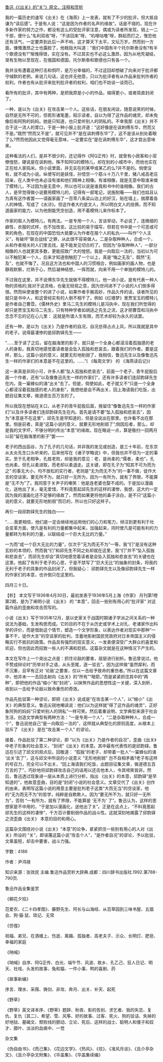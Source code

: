 [鲁迅《《出关》的“关”》原文、注释和赏析](https://www.vrrw.net/wx/9799.html)

我的一篇历史的速写《出关》在《海燕》上一发表，就有了不少的批评，但大抵自谦为“读后感”。于是有人说：“这是因为作者的名声的缘故”。话是不错的。现在许多新作家的努力之作，都没有这么的受批评家注意，偶或为读者所发现，销上一二千部，便什么“名利双收”呀，“不该回来”呀，“叽哩咕噜”呀，群起而打之，惟恐他还有活气，一定要弄到此后一声不响，这才算天下太平，文坛万岁。然而别一方面，慷慨激昂之士也露脸了，他戟指大叫道：“我们中国有半个托尔斯泰没有?有半个歌德没有?”惭愧得很，实在没有。不过其实也不必这么激昂，因为从地壳凝结，渐有生物以至现在，在俄国和德国，托尔斯泰和歌德也只有各一个。

我并没有遭着这种打击和恫吓，是万分幸福的，不过这回却想破了向来对于批评都守缄默的老例，来说几句话，这也并无他意，只以为批评者有从作品来批判作者的权利，作者也有从批评来批判批评者的权利，咱们也不妨谈一谈而已。

看所有的批评，其中有两种，是把我原是小小的作品，缩得更小，或者简直封闭了。

一种，是以为《出关》在攻击某一个人。这些话，在朋友闲谈，随意说笑的时候，自然是无所不可的，但若形诸笔墨，昭示读者，自以为得了这作品的魂灵，却未免像后街阿狗的妈妈。她是只知道，也只爱听别人的阴私的。不幸我那《出关》并不合于这一流人的胃口，于是一种小报上批评道：“这好像是在讽刺傅东华，然而又不是。”既然“然而又不是”，就可见并不“是在讽刺傅东华”了，这不是该从别处着眼了么?然而他因此又觉得毫无意味，一定要实在“是在讽刺傅东华”，这才尝出意味来。

这种看法的人们，是并不很少的，还记得作《阿Q正传》时，就曾有小政客和小官僚惶怒，硬说是在讽刺他，殊不知阿Q的模特儿，却在别的小城市中，而他也实在正在给人家捣米。但小说里面，并无实在的某甲或某乙的么?并不是的。倘使没有，就不成为小说。纵使写的是妖怪，孙悟空一个筋斗十万八千里，猪八戒高老庄招亲，在人类中也未必没有谁和他们精神上相像。有谁相像，就是无意中取谁来做了模特儿，不过因为是无意中，所以也可以说是谁竟和书中的谁相像。我们的古人，是早觉得做小说要用模特儿的，记得有一部笔记，说施耐庵——我们也姑且认为真有这作者罢——请画家画了一百零八条梁山泊上的好汉，贴在墙上，揣摩着各人的神情，写成了《水浒》。但这作者大约是文人，所以明白文人的技俩，而不知道画家的能力，以为他倒能凭空创造，用不着模特儿来作标本了。

作家的取人为模特儿，有两法。一是专用一个人，言谈举动，不必说了，连微细的癖性，衣服的式样，也不加改变。这比较的易于描写，但若在书中是一个可恶或可笑的角色，在现在的中国恐怕大抵要认为作者在报个人的私仇——叫作“个人主义”，有破坏“联合战线”之罪，从此很不容易做人。二是杂取种种人，合成一个，从和作者相关的人们里去找，是不能发见切合的了。但因为“杂取种种人”，一部分相像的人也就更其多数，更能招致广大的惶怒。我是一向取后一法的，当初以为可以不触犯某一个人，后来才知道倒触犯了一个以上，真是“悔之无及”，既然“无及”，也就不悔了。况且这方法也和中国人的习惯相合，例如画家的画人物，也是静观默察，烂熟于心，然后凝神结想，一挥而就，向来不用一个单独的模特儿的。

不过我在这里，并不说傅东华先生就做不得模特儿，他一进小说，是有代表一种人物的资格的;我对于这资格，也毫无轻视之意，因为世间进不了小说的人们倒多得很。然而纵使谁整个的进了小说，如果作者手腕高妙，作品久传的话，读者所见的就只是书中人，和这曾经实有的人倒不相干了。例如《红楼梦》里贾宝玉的模特儿是作者自己曹霑，《儒林外史》里马二先生的模特儿是冯执中，现在我们所觉得的却只是贾宝玉和马二先生，只有特种学者如胡适之先生之流，这才把曹霑和冯执中念念不忘的记在心儿里： 这就是所谓人生有限，而艺术却较为永久的话罢。

还有一种，是以为《出关》乃是作者的自况，自况总得占点上风，所以我就是其中的老子。说得最凄惨的是邱韵铎先生——

“……至于读了之后，留在脑海里的影子，就只是一个全身心都浸淫着孤独感的老人的身影。我真切地感觉着读者是会坠入孤独和悲哀去，跟着我们的作者。要是这样，那么，这篇小说的意义，就要无形地削弱了，我相信，鲁迅先生以及像鲁迅先生一样的作家们的本意是不在这里的。……”( 《每周文学》 的 《海燕读后记》)

这一来真是非同小可，许多人都“坠入孤独和悲哀去”，前面一个老子，青牛屁股后面一个作者，还有“以及像鲁迅先生一样的作家们”，还有许多读者们连邱韵铎先生在内，竟一窠蜂似的涌“出关”去了。但是，倘使如此，老子就又不“只是一个全身心都浸淫着孤独感的老人的身影”，我想他是会不再出关，回上海请我们吃饭，出题目征集文章，做道德五百万言的了。

所以我现在想站在关口，从老子的青牛屁股后面，挽留住“像鲁迅先生一样的作家们”以及许多读者们连邱韵铎先生在内。首先是请不要“坠入孤独和悲哀去”，因为“本意是不在这里”，邱先生是早知道的，但是没说出在那里。也许看不出在那里。倘是前者，真是“这篇小说的意义，就要无形地削弱了”;倘因后者，那么，却是我的文字坏，不够分明的传出“本意”的缘故。现在略说一点，算是敬扫一回两月以前“留在脑海里的影子”罢——

老子的西出函谷，为了孔子的几句话，并非我的发见或创造，是三十年前，在东京从太炎先生口头听来的，后来他写在《诸子学略说》中，但我也并不信为一定的事实。至于孔老相争，孔胜老败，却是我的意见：老，是尚柔的;“儒者，柔也”，孔也尚柔，但孔以柔进取，而老却以柔退走。这关键，即在孔子为“知其不可为而为之” 的事无大小，均不放松的实行者，老则是“无为而无不为”的一事不做，徒作大言的空谈家。要无所不为，就只好一无所为，因为一有所为，就有了界限，不能算是“无不为”了。我同意于关尹子的嘲笑：他是连老婆也娶不成的。于是加以漫画化，送他出了关，毫无爱惜，不料竟惹起邱先生的这样的凄惨，我想，这大约一定因为我的漫画化还不足够的缘故了，然而如果更将他的鼻子涂白，是不只“这篇小说的意义，就要无形地削弱”而已的，所以也只好这样子。

再引一段邱韵铎先生的独白——

“……我更相信，他们是一定会继续地运用他们的心力和笔力，倾注到更有利于社会变革方面，使凡是有利的力量都集中起来，加强起来，同时使凡是可能有利的力量都转为有利的力量，以联结成一个巨大无比的力量。”

一为而“成一个巨大无比的力量”，仅次于“无为而无不为”一等，我“们”是没有这种玄妙的本领的，然而我“们”和邱先生不同之处却就在这里，我“们”并不“坠入孤独和悲哀去”，而邱先生却会“真切地感觉着读者是会坠入孤独和悲哀去”的关键也在这里。他起了有利于老子的心思，于是不禁写了“巨大无比”的抽象的封条，将我的无利于老子的具象的作品封闭了。但我疑心： 邱韵铎先生以及像邱韵铎先生一样的作家们的本意，也许倒只在这里的。

四月三十日。



【析】 本文写于1936年4月30日，最初发表于1936年5月上海《作家》 月刊第1卷第2期，是为了阐明小说 《出关》 的 “本意”，回击一些别有用心的“批评家” 对这篇作品的歪曲和攻击而写的。

小说《出关》写于1935年12月，是以史家关于战国时期诸子学派之间关系的一种说法为基础，生发构思而成。它的目的不在于从历史或学术上对孔、老诸家作出科学的评价，而是借助这个情节，塑造一个文学形象，以表达作者对现实中那种“一事不干，徒作大言”的空谈家的批判，含蓄地影射国民党政府对日本帝国主义的侵略实行不抵抗的政策。作品具有强烈的现实意义，一发表便深受广大群众的喜爱和欢迎，但也因此而招致一些人的不满和贬损。这篇杂文就是在这种情况下产生的。

本文在写作上一个突出之点是：抓住论敌的要害，层层进行剖析。鲁迅曾说过。他不赞成辩论时“历举对手之语，从头至尾，逐一驳去”，因为这样做“虽然犀利，而不沉重，且罕有正对 ‘论敌’之要害，仅以一击给予致命的重伤者。”所以在这篇文章中，他并未一一去回击射向《出关》的“所有”“暗箭，”而是紧紧抓住其中的“两种”，即把他的作品“缩小”和“封闭”，以抹煞作品的思想性这一关键，深入剖析，收到以一击给予论敌以致命重伤的奇效。

作品先批驳第一种谬论，即把《出关》说成是“在攻击某一个人”，以“缩小”《出关》的典型意义。鲁迅尖锐地嘲讽说：他们以为这样就“得了这作品的魂灵”，正好象阿狗的妈妈“只爱听别人的阴私”一样可笑。然后着重说明，文学典型来源于社会生活，创造文学典型有两种方法：“一是专用一个人”，“二是杂取种种人，合成一个”，鲁迅说他自己“是一向取后一法的”，这样就从典型化的原则高度，从根本上驳斥了 《出关》 是在“攻击某一个人” 的谬论。

接着，作品批驳了第二种谬论，即 “以为《出关》乃是作者的自况”，歪曲《出关》中老子形象的社会意义，“封闭”《出关》的本意。其中最有代表性的是邱韵铎。鲁迅在引述了邱文的观点后，回敬道： “孤独”的老子，却带着一批人“一窠蜂似的涌 ‘出关’去了”，这与邱文中所说的小说意义 “无形地削弱” 岂不自相矛盾?老子有这样的号召力，完全可以不出关，“回上海请我们吃饭，出题目征集文章，做道德五百万言的了”，巧妙地将邱韵铎攻击自己的话用以还击他本人，令其啼笑皆非。然后，鲁迅透过现象进一层从本质上进行分析，指出 《出关》的本意，邱韵铎“是早知道的”，他故意歪曲，目的是“封闭”小说的社会意义。文章交代了《出关》创作的由来，表明写这篇小说的用意主要是批判老子这类“大而无当”的空谈家，他的“无为而无不为”的哲学，纯粹是自欺欺人。因为“要无所不为，就只好一无所为”，否则 “一有所为，就有了界限，不能算是 ‘无不为’ 了”。鲁迅认为，这样的思想家是不中用的，“于是加以漫画化，送他出了关”。正是在这点上，“不料竟惹起邱先生的这样的凄惨”，千方百计要削弱作品的战斗性。这就深刻地揭露了邱韵铎之流歪曲《出关》 本意的目的和用心。

这篇杂文围绕对小说《出关》“本意”的论争，紧紧抓住一些别有用心的人对《出关》所设的 “关”，即诬蔑这篇小说“攻击个人”，“是作者自况”的谬论，予以批驳，文章虽短，却击中要害，战斗力强。

字数：4186

作者：尹鸿禄

知识来源：张效民 主编.鲁迅作品赏析大辞典.成都：四川辞书出版社.1992.第788-790页.

鲁迅作品全集鉴赏

《朝花夕拾》

范爱农、《二十四孝图》、藤野先生、阿长与山海经、从百草园到三味书屋、五猖会、狗·猫·鼠、琐记、无常

《仿徨》

祝福、弟兄、在酒楼上、伤逝、离婚、孤独者、高老夫子、示众、长明灯、肥皂、幸福的家庭

《呐喊》

《呐喊》自序、阿Q正传、白光、端午节、风波、故乡、孔乙己、狂人日记、明天、社戏、头发的故事、兔和猫、一件小事、鸭的喜剧、药

《故事新编》

序言、理水、采薇、铸剑、非攻、奔月、出关、补天、起死

《野草》

《野草》英文译本序、《野草》题辞、秋夜、影的告别、求乞者、我的失恋、复仇、复仇〔其二〕、希望、雪、风筝、好的故事、过客、死火、狗的驳诘、失掉的好地狱、墓碣文、颓败线的颤动、立论、死后、这样的战士、聪明人和傻子和奴才、腊叶、淡淡的血痕中、一觉

杂文集

《伪自由书》、《而己集》、《花边文学》、《热风》、《坟》、《准风月谈》、《且介亭杂文》、《且介亭杂文附集》、《华盖集》、《华盖集续编》

